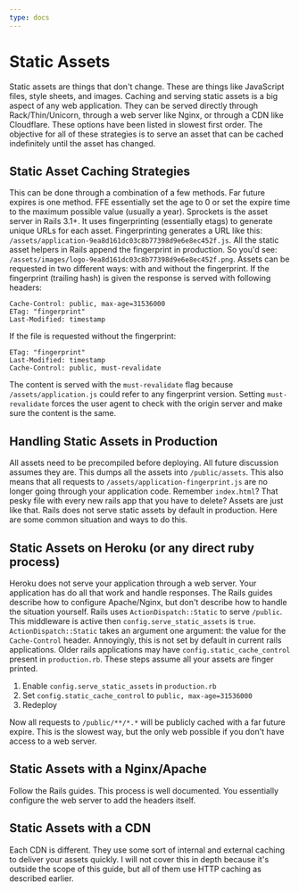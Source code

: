 ```yaml
---
type: docs
---
```


# Static Assets

Static assets are things that don't change. These are things like
JavaScript files, style sheets, and images. Caching and serving static
assets is a big aspect of any web application. They can be served
directly through Rack/Thin/Unicorn, through a web server like Nginx, or
through a CDN like Cloudflare. These options have been listed in slowest
first order. The objective for all of these strategies is to serve an
asset that can be cached indefinitely until the asset has changed.

## Static Asset Caching Strategies

This can be done through a combination of a few methods. Far future
expires is one method. FFE essentially set the age to 0 or set the
expire time to the maximum possible value (usually a year). Sprockets is
the asset server in Rails 3.1+. It uses fingerprinting (essentially
etags) to generate unique URLs for each asset. Fingerprinting generates
a URL like this: `/assets/application-9ea8d161dc03c8b77398d9e6e8ec452f.js`.
All the static asset helpers in Rails append the fingerprint in
production. So you'd see: `/assets/images/logo-9ea8d161dc03c8b77398d9e6e8ec452f.png`.
Assets can be requested in two different ways: with and without the
fingerprint. If the fingerprint (trailing hash) is given the response is
served with following headers:

```
Cache-Control: public, max-age=31536000
ETag: "fingerprint"
Last-Modified: timestamp
```

If the file is requested without the fingerprint:

```
ETag: "fingerprint"
Last-Modified: timestamp
Cache-Control: public, must-revalidate
```

The content is served with the `must-revalidate` flag because
`/assets/application.js` could refer to any fingerprint version. Setting
`must-revalidate` forces the user agent to check with the origin server
and make sure the content is the same.

## Handling Static Assets in Production

All assets need to be precompiled before deploying. All future
discussion assumes they are. This dumps all the assets into
`/public/assets`. This also means that all requests to
`/assets/application-fingerprint.js` are no longer going through your
application code. Remember `index.html`? That pesky file with every new
rails app that you have to delete? Assets are just like that. Rails
does not serve static assets by default in production. Here are some
common situation and ways to do this.

## Static Assets on Heroku (or any direct ruby process)

Heroku does not serve your application through a web server. Your
application has do all that work and handle responses. The Rails guides
describe how to configure Apache/Nginx, but don't describe how to handle
the situation yourself. Rails uses `ActionDispatch::Static` to serve
`/public`. This middleware is active then `config.serve_static_assets`
is `true`. `ActionDispatch::Static` takes an argument one argument: the value
for the `Cache-Control` header. Annoyingly, this is not set by default
in current rails applications. Older rails applications may have
`config.static_cache_control` present in `production.rb`. These steps
assume all your assets are finger printed.

1. Enable `config.serve_static_assets` in `production.rb`
2. Set `config.static_cache_control` to `public, max-age=31536000`
3. Redeploy

Now all requests to `/public/**/*.*` will be publicly cached with a
far future expire. This is the slowest way, but the only web possible if
you don't have access to a web server.

## Static Assets with a Nginx/Apache

Follow the Rails guides. This process is well documented. You
essentially configure the web server to add the headers itself.

## Static Assets with a CDN

Each CDN is different. They use some sort of internal and external
caching to deliver your assets quickly. I will not cover this in depth
because it's outside the scope of this guide, but all of them use HTTP
caching as described earlier.
